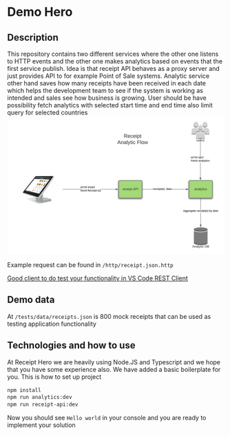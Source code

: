 # Demo Hero

## Description

This repository contains two different services where the other one listens to HTTP events and the other one makes analytics based on events that the first service publish. Idea is that receipt API behaves as a proxy server and just provides API to for example Point of Sale systems. Analytic service other hand saves how many receipts have been received in each date which helps the development team to see if the system is working as intended and sales see how business is growing. User should be have possibility fetch analytics with selected start time and end time also limit query for selected countries
![alt text](/docs/overview.png "overview")

Example request can be found in `/http/receipt.json.http`

[Good client to do test your functionality in VS Code REST Client](https://marketplace.visualstudio.com/items?itemName=humao.rest-client)


## Demo data

At `/tests/data/receipts.json` is 800 mock receipts that can be used as testing application functionality

## Technologies and how to use

At Receipt Hero we are heavily using Node.JS and Typescript and we hope that you have some experience also. We have added a basic boilerplate for you. This is how to set up project

```bash
npm install
npm run analytics:dev
npm run receipt-api:dev
```

Now you should see `Hello world` in your console and you are ready to implement your solution
